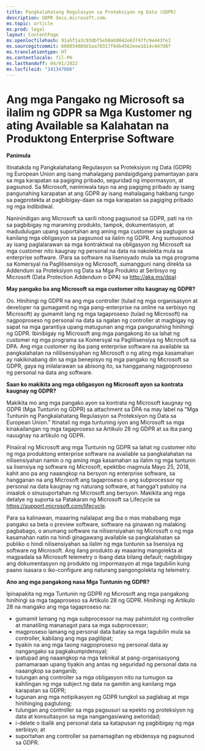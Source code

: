 ```yaml
---
title: Pangkalahatang Regulasyon sa Proteksiyon ng Data (GDPR)
description: GDPR docs.microsoft.com.
ms.topic: article
ms.prod: legal
layout: ContentPage
ms.openlocfilehash: 91a5f1a3c93dbf5e50ab9842e63747fc9e443fe3
ms.sourcegitcommit: 608034089d1ea70317f64b4562eee1614c447d8f
ms.translationtype: HT
ms.contentlocale: fil-PH
ms.lasthandoff: 04/01/2022
ms.locfileid: "141347086"
---
```

# <a name="microsofts-gdpr-commitments-to-customers-of-our-generally-available-enterprise-software-products"></a>Ang mga Pangako ng Microsoft sa ilalim ng GDPR sa Mga Kustomer ng ating Available sa Kalahatan na Produktong Enterprise Software

**Panimula**

Itinatakda ng Pangkalahatang Regulasyon sa Proteksiyon ng Data (GDPR) ng European Union ang isang mahalagang pandaigdigang pamantayan para sa mga karapatan sa pagiging pribado, seguridad ng impormasyon, at pagsunod. Sa Microsoft, naniniwala tayo na ang pagiging pribado ay isang pangunahing karapatan at ang GDPR ay isang mahalagang hakbang tungo sa pagprotekta at pagbibigay-daan sa mga karapatan sa pagiging pribado ng mga indibidwal.     

Naninindigan ang Microsoft sa sarili nitong pagsunod sa GDPR, pati na rin sa pagbibigay ng maraming produkto, tampok, dokumentasyon, at madudulugan upang suportahan ang aming mga customer sa pagtugon sa kanilang mga obligasyon sa pagsunod sa ilalim ng GDPR. Ang sumusunod ay isang paglalarawan sa mga kontraktwal na obligasyon ng Microsoft sa mga customer nito kaugnay ng personal na data na nakolekta mula sa enterprise software. (Para sa software na lisensyado mula sa mga programa sa Komersyal na Paglilisensiya ng Microsoft, sumangguni nang direkta sa Addendum sa Proteksiyon ng Data sa Mga Produkto at Serbisyo ng Microsoft (Data Protection Addendum o DPA) sa http://aka.ms/dpa)

**May pangako ba ang Microsoft sa mga customer nito kaugnay ng GDPR?**

Oo. Hinihingi ng GDPR na ang mga controller (tulad ng mga organisasyon at developer na gumagamit ng mga pang-enterprise na online na serbisyo ng Microsoft) ay gumamit lang ng mga tagaproseso (tulad ng Microsoft) na nagpoproseso ng personal na data sa ngalan ng controller at magbigay ng sapat na mga garantiya upang matugunan ang mga pangunahing hinihingi ng GDPR. Ibinibigay ng Microsoft ang mga pangakong ito sa lahat ng customer ng mga programa sa Komersyal na Paglilisensiya ng Microsoft sa DPA. Ang mga customer ng iba pang enterprise software na available sa pangkalahatan na nililisensiyahan ng Microsoft o ng ating mga kasamahan ay nakikinabang din sa mga benepisyo ng mga pangako ng Microsoft sa GDPR, gaya ng inilalarawan sa abisong ito, sa hangganang nagpoproseso ng personal na data ang software.

**Saan ko makikita ang mga obligasyon ng Microsoft ayon sa kontrata kaugnay ng GDPR?**

Makikita mo ang mga pangako ayon sa kontrata ng Microsoft kaugnay ng GDPR (Mga Tuntunin ng GDPR) sa attachment sa DPA na may label na "Mga Tuntunin ng Pangkalahatang Regulasyon sa Proteksiyon ng Data sa European Union." Itinatali ng mga tuntuning iyon ang Microsoft sa mga kinakailangan ng mga tagaproseso sa Artikulo 28 ng GDPR at sa iba pang nauugnay na artikulo ng GDPR. 

Pinaiiral ng Microsoft ang mga Tuntunin ng GDPR sa lahat ng customer nito ng mga produktong enterprise software na available sa pangkalahatan na nilisensiyahan namin o ng aming mga kasamahan sa ilalim ng mga tuntunin sa lisensiya ng software ng Microsoft, epektibo magmula Mayo 25, 2018, kahit ano pa ang naaangkop na bersyon ng enterprise software, sa hangganan na ang Microsoft ang tagaproseso o ang subprocessor ng personal na data kaugnay ng naturang software, at hangga’t patuloy na iniaalok o sinusuportahan ng Microsoft ang bersyon. Makikita ang mga detalye ng suporta sa Patakaran ng Microsoft sa Lifecycle sa https://support.microsoft.com/lifecycle.

Para sa kalinawan, maaaring nalalapat ang iba o mas mababang mga pangako sa beta o preview software, software na ginawan ng malaking pagbabago, o anumang software na nilisensiyahan ng Microsoft o ng mga kasamahan natin na hindi ginagawang available sa pangkalahatan sa publiko o hindi nilisensiyahan sa ilalim ng mga tuntunin sa lisensiya ng software ng Microsoft. Ang ilang produkto ay maaaring mangolekta at magpadala sa Microsoft telemetry o ibang data bilang default; nagbibigay ang dokumentasyon ng produkto ng impormasyon at mga tagubilin kung paano isasara o iko-configure ang naturang pangongolekta ng telemetry.

**Ano ang mga pangakong nasa Mga Tuntunin ng GDPR?**

Ipinapakita ng mga Tuntunin ng GDPR ng Microsoft ang mga pangakong hinihingi sa mga tagaproseso sa Artikulo 28 ng GDPR.  Hinihingi ng Artikulo 28 na mangako ang mga tagaproseso na:

-   gumamit lamang ng mga subprocessor na may pahintulot ng controller at manatiling mananagot para sa mga subprocessor;
-   magproseso lamang ng personal data batay sa mga tagubilin mula sa controller, kabilang ang mga paglilipat;
-   tiyakin na ang mga taong nagpoproseso ng personal data ay nangangako sa pagkakumpidensyal;
-   ipatupad ang naaangkop na mga teknikal at pang-organisasyong pamamaraan upang tiyakin ang antas ng seguridad ng personal data na naaangkop sa panganib;
-   tulungan ang controller sa mga obligasyon nito na tumugon sa kahilingan ng mga subject ng data na gamitin ang kanilang mga karapatan sa GDPR;
-   tugunan ang mga notipikasyon ng GDPR tungkol sa paglabag at mga hinihinging pagtulong;
-   tulungan ang controller sa mga pagsusuri sa epekto ng proteksiyon ng data at konsultasyon sa mga nangangasiwang awtoridad; 
-   i-delete o ibalik ang personal data sa katapusan ng pagbibigay ng mga serbisyo; at
-   suportahan ang controller sa pamamagitan ng ebidensya ng pagsunod sa GDPR.
